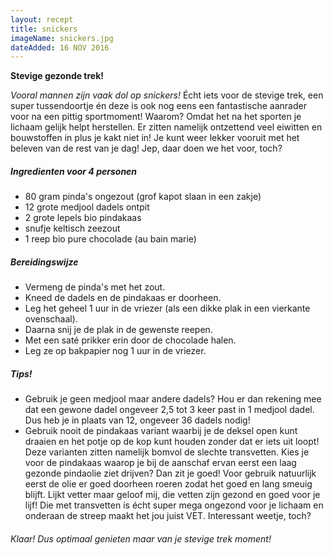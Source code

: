 ```yaml
---
layout: recept
title: snickers
imageName: snickers.jpg
dateAdded: 16 NOV 2016
---
```


**Stevige gezonde trek!**

*Vooral mannen zijn vaak dol op snickers!*
Écht iets voor de stevige trek, een super tussendoortje én deze is ook nog eens een fantastische aanrader voor na een pittig sportmoment! Waarom? Omdat het na het sporten je lichaam gelijk helpt herstellen. Er zitten namelijk ontzettend veel eiwitten en bouwstoffen in plus je kakt niet in! Je kunt weer lekker vooruit met het beleven van de rest van je dag! Jep, daar doen we het voor, toch?

##### Ingredienten voor <span class="personen">4</span> personen

* <span class="volume">80</span> gram pinda's ongezout (grof kapot slaan in een zakje)
* <span class="volume">12</span> grote medjool dadels ontpit
* <span class="volume">2</span> grote lepels bio pindakaas
* snufje keltisch zeezout
* <span class="volume">1</span> reep bio pure chocolade (au bain marie)

##### Bereidingswijze
* Vermeng de pinda's met het zout.
* Kneed de dadels en de pindakaas er doorheen.
* Leg het geheel 1 uur in de vriezer (als een dikke plak in een vierkante ovenschaal).
* Daarna snij je de plak in de gewenste reepen.
* Met een saté prikker erin door de chocolade halen.
* Leg ze op bakpapier nog 1 uur in de vriezer.

##### Tips!
* Gebruik je geen medjool maar andere dadels? Hou er dan rekening mee dat een gewone dadel ongeveer 2,5 tot 3 keer past in 1 medjool dadel. Dus heb je in plaats van 12, ongeveer 36 dadels nodig!
* Gebruik nooit de pindakaas variant waarbij je de deksel open kunt draaien en het potje op de kop kunt houden zonder dat er iets uit loopt! Deze varianten zitten namelijk bomvol de slechte transvetten. Kies je voor de pindakaas waarop je bij de aanschaf ervan eerst een laag gezonde pindaolie ziet drijven? Dan zit je goed! Voor gebruik natuurlijk eerst de olie er goed doorheen roeren zodat het goed en lang smeuig blijft. Lijkt vetter maar geloof mij, die vetten zijn gezond en goed voor je lijf! Die met transvetten is écht super mega ongezond voor je lichaam en onderaan de streep maakt het jou juist VET. Interessant weetje, toch?

###### Klaar! Dus optimaal genieten maar van je stevige trek moment!
